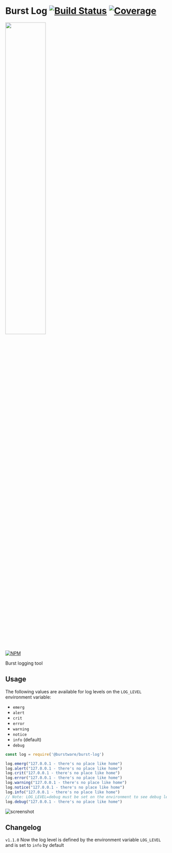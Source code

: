 # Burst Log [![Build Status](https://travis-ci.com/JBaczuk/burst-log.svg?token=29qnEeDFvpCBmjssZsMZ&branch=master)](https://travis-ci.com/JBaczuk/burst-log) [![Coverage](https://img.shields.io/badge/coverage-0%25-red)](https://www.npmjs.org/@burstware/burst-log)

[<img src="https://s3-us-west-2.amazonaws.com/burstware.com/img/burstware+horizontal.png" width="50%" />](https://burstware.com)

[![NPM](https://img.shields.io/badge/npm-1.1.0-blue)](https://www.npmjs.org/@burstware/burst-log)

Burst logging tool

## Usage
The following values are available for log levels on the `LOG_LEVEL` environment variable:
* `emerg`
* `alert`
* `crit`
* `error`
* `warning`
* `notice`
* `info` (default)
* `debug`

```javascript
const log = require('@burstware/burst-log')

log.emerg("127.0.0.1 - there's no place like home")
log.alert("127.0.0.1 - there's no place like home")
log.crit("127.0.0.1 - there's no place like home")
log.error("127.0.0.1 - there's no place like home")
log.warning("127.0.0.1 - there's no place like home")
log.notice("127.0.0.1 - there's no place like home")
log.info("127.0.0.1 - there's no place like home")
// Note: LOG_LEVEL=debug must be set on the environment to see debug level logs
log.debug("127.0.0.1 - there's no place like home")
```

![screenshot](https://github.com/JBaczuk/burst-log/raw/master/screenshot.png)

## Changelog
`v1.1.0` Now the log level is defined by the environment variable `LOG_LEVEL` and is set to `info` by default
